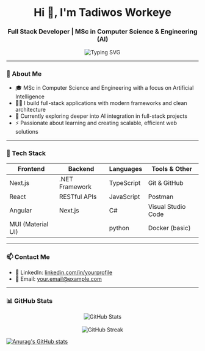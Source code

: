 <h1 align="center">Hi 👋, I'm Tadiwos Workeye</h1>
<h3 align="center">Full Stack Developer | MSc in Computer Science & Engineering (AI)</h3>

<p align="center">
  <img src="https://readme-typing-svg.demolab.com?font=Fira+Code&size=22&pause=1000&center=true&vCenter=true&width=435&lines=Full+Stack+Developer;MSc+in+Computer+Science+%26+Engineering+%28AI%29;Next.js+%7C+React+%7C+.NET+%7C+Angular+%7C+TS" alt="Typing SVG" />
</p>

---

### 🧠 About Me

- 🎓 MSc in Computer Science and Engineering with a focus on Artificial Intelligence  
- 👨‍💻 I build full-stack applications with modern frameworks and clean architecture  
- 🌱 Currently exploring deeper into AI integration in full-stack projects  
- ⚡ Passionate about learning and creating scalable, efficient web solutions  

---

### 🚀 Tech Stack

| Frontend      | Backend          | Languages      | Tools & Other       |
|---------------|------------------|----------------|---------------------|
| Next.js       | .NET Framework   | TypeScript     | Git & GitHub        |
| React         | RESTful APIs     | JavaScript     | Postman             |
| Angular       |  Next.js        |     C#           | Visual Studio Code  |
| MUI (Material UI) |             |    python            | Docker (basic)      |

---

### 📫 Contact Me

- 💼 LinkedIn: [linkedin.com/in/yourprofile](https://linkedin.com/in/yourprofile)
- 📧 Email: your.email@example.com

---

### 📊 GitHub Stats

<div align="center">
  <img src="https://github-readme-stats.vercel.app/api?username=tadiwos-workeye&show_icons=true&count_private=true&include_all_commits=true&title_color=ffffff&text_color=ffffff&icon_color=ffffff&bg_color=ccffcc" alt="GitHub Stats" />
  <br/><br/>
  <img src="https://github-readme-streak-stats.herokuapp.com?user=tadiwos-workeye&hide_border=false&ring=ffffff&fire=ffffff&currStreakLabel=ffffff&sideNums=ffffff&dates=ffffff&sideLabels=ffffff&background=ccffcc" alt="GitHub Streak" />
</div>

[![Anurag's GitHub stats](https://github-readme-stats.vercel.app/api?username=tadiwos-workeye)](https://github.com/tadiwos-workeye/github-readme-stats)

